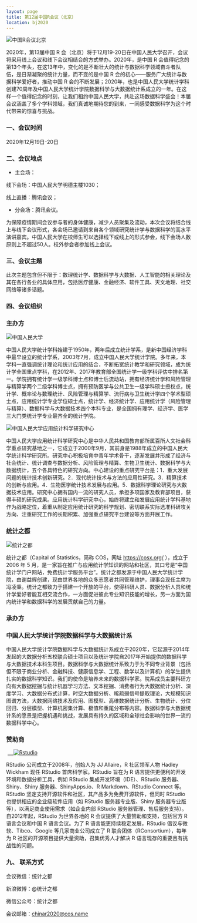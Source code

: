 ```yaml
---
layout: page
title: 第12届中国R会议（北京）
location: bj2020
---
```


<!-- picture -->
<div class="row">
  <div class="col-md-10 col-md-offset-1 text-center">
    <img src="{{ '/img/logo_2019R.png' | prepend: site.baseurl }}" alt="中国R会议北京" class="img-responsive" />
  </div>
</div>


2020年，第13届中国 R 会（北京）将于12月19-20日在中国人民大学召开，会议将采用线上会议和线下会议相结合的方式举办。2020年，是中国 R 会值得纪念的第13个年头，在这13年中，变化的是不断壮大的统计与数据科学领域奋斗者队伍，是日渐凝聚的统计力量，而不变的是中国 R 会的初心——服务广大统计与数据科学爱好者，推动中国 R 会的不断发展；2020年，也是中国人民大学统计学科创建70周年及中国人民大学统计学院数据科学与大数据统计系成立的一年。在这样一个值得纪念的时刻，让我们相约中国人民大学，共赴这场数据科学盛会！本届会议涵盖了多个学科领域，我们真诚地期待您的到来，一同感受数据科学为这个时代带来的惊喜与挑战。
### 一、会议时间

2020年12月19日-20日

### 二、会议地点

* 主会场：

 线下会场：中国人民大学明德主楼1030；

 线上直播：腾讯会议；

* 分会场：腾讯会议。

为保障疫情期间会议参与者的身体健康，减少人员聚集及流动，本次会议将结合线上与线下会议形式，各会场已邀请到来自各个领域研究统计学与数据科学的高水平演讲嘉宾。中国人民大学在校师生可以选择线下或线上的形式参会，线下会场人数原则上不超过50人。校外参会者参加线上会议。


### 三、会议主题

此次主题包含但不限于：数理统计学、数据科学与大数据、人工智能的相关理论及其在各行各业的具体应用，包括医疗健康、金融经济、软件工具、天文地理、社交网络等诸多话题。


### 四、会议组织

<h3 class ="text-center">主办方</h3>


<div class="row">
  <div class="col-md-6 col-md-offset-3">
    <img src="{{ '/img/logo-ruc.jpg' | prepend: site.qiniubaseurl }}" alt="中国人民大学" class="img-responsive center-block" />
  </div>
</div>

中国人民大学统计学科始建于1950年，两年后成立统计学系，是新中国经济学科中最早设立的统计学系，2003年7月，成立中国人民大学统计学院。多年来，本学科一直强调统计理论和统计应用的结合，不断拓宽统计教学和研究领域，成为统计学全国重点学科，在2012年、2017年教育部全国统计学一级学科评估中排名第一。学院拥有统计学一级学科博士点和博士后流动站，拥有经济统计学和风险管理与精算学两个二级学科博士点，拥有预防医学与公共卫生一级学科硕士授权点，统计学、概率论与数理统计、风险管理与精算学、流行病与卫生统计学四个学术型硕士点，应用统计学专业学位硕士点，统计学、经济统计学、应用统计学（风险管理与精算）、数据科学与大数据技术四个本科专业，是全国拥有理学、经济学、医学三大门类统计学专业最齐全的统计学院。

<div class="row">
  <div class="col-md-6 col-md-offset-3">
    <img src="{{ '/img/CAS-RUC.png' | prepend: site.qiniubaseurl }}" alt="中国人民大学应用统计科学研究中心" class="img-responsive center-block" />
  </div>
</div>

中国人民大学应用统计科学研究中心是中华人民共和国教育部所属百所人文社会科学重点研究基地之一，它成立于2000年9月，其前身是1988年成立的中国人民大学统计科学研究所。研究中心积极培育中青年学术骨干，逐渐发展并形成了经济与社会统计、统计调查与数据分析、风险管理与精算、生物卫生统计、数据科学与大数据统计，五个各具特色的研究方向。中心建设的重点研究平台是：1．重大发展问题的统计技术创新研究。2．现代统计技术与方法的应用性研究。3．精算技术的创新与应用。4．生物医学统计技术发展与应用。5．数据科学理论研究与大数据技术应用。研究中心拥有国内一流的研究人员，承担多项国家及教育部项目，获得丰硕的研究成果。应用统计科学研究中心，始终将建立和发展应用统计学科基地作为战略定位，着重从制定应用统计研究的科学规划、密切联系实际选准科研攻关方向、注重研究工作的长期积累、加强重点研究平台建设等方面开展工作。


### [统计之都](http://cosx.org/)

<div class="row">
  <div class="col-md-6 col-md-offset-3">
    <img src="{{ '/img/logo-cos.png' | prepend: site.baseurl }}" alt="统计之都" class="img-responsive center-block" />
  </div>
</div>

统计之都（Capital of Statistics，简称 COS，网址 https://cosx.org/ ），成立于 2006 年 5 月，是一家旨在推广与应用统计学知识的网站和社区，其口号是“中国统计学门户网站，免费统计学服务平台”。统计之都发源于中国人民大学统计学院，由谢益辉创建，现由世界各地的众多志愿者共同管理维护，理事会现任主席为冯凌秉。统计之都致力于搭建一个开放的平台，使得科研人员、数据分析人员和统计学爱好者能互相交流合作，一方面促进彼此专业知识技能的增长，另一方面为国内统计学和数据科学的发展贡献自己的力量。

<h3 class ="text-center">承办方</h3>

### 中国人民大学统计学院数据科学与大数据统计系

中国人民大学统计学院数据科学与大数据统计系成立于2020年，它起源于2014年发起的大数据分析五校联合硕士项目以及统计学院自2017年开始提供的数据科学与大数据技术本科生项目。数据科学与大数据统计系致力于为不同专业背景（包括但不限于商业分析、金融科技、健康信息学、工程、数学以及计算机）的学生提供扎实的数据科学知识。我们的使命是培养未来的数据科学家。院系成员主要科研方向有大数据挖掘与统计机器学习方法、文本挖掘、消费者行为大数据统计分析、深度学习、大数据分布式计算，时空大数据分析、稀疏弱信号提取理论，大规模知识图谱方法，大数据网络技术及应用、图模型、高维数据统计分析、生物统计、分位回归、分层模型、计算机密集计算、极值和重尾分布等内容。数据科学与大数据统计系的愿景是把握机遇和挑战，发展具有持久的区域和全球社会影响的世界一流的数据科学中心。

<h3 class ="text-center">赞助商</h3>

<div class="row">
  <div class="col-md-6 col-md-offset-3 text-center">
   <a href="https://www.rstudio.com/" title="Rstudio" target="_blank">
    <img src="{{ '/img/logo-rstudio.png' | prepend: site.baseurl }}" alt="Rstudio" class="img-responsive" />
    </a>
  </div>
</div>

RStudio 公司成立于2008年，创始人为 JJ Allaire，R 社区领军人物 Hadley Wickham 现任 RStudio 首席科学家。RStudio 旨在为 R 语言提供更便利的开发环境和数据分析工具，例如 RStudio 集成开发环境（IDE）、RStudio 服务器、Shiny、Shiny 服务器、ShinyApps.io、R Markdown、RStudio Connect 等。RStudio 坚定支持开源软件和社区，其产品多为免费开源软件，但同时 RStudio 也提供相应的企业级软件应用（如 RStudio 服务器专业版、Shiny 服务器专业版等），以满足商业使用需求（如企业内部 RStudio 服务器管理、售后服务支持）。自2012年起，RStudio 为世界各地的 R 会议提供了大量赞助和支持，包括官方 R 语言会议和中国 R 语言会议。为了 R 语言能更持续稳定发展，RStudio 倡议与微软、Tibco、Google 等几家商业公司成立了 R 联合团体（RConsortium），每年为 R 社区的开源项目提供大量资助，召集优秀人才解决 R 语言现存的重要且有挑战性的问题。


### 九、 联系方式

会议微信：统计之都

新浪微博：@统计之都

微信公众号：统计之都

会议邮箱：chinar2020@cos.name

